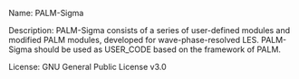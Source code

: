 
Name: PALM-Sigma

Description: PALM-Sigma consists of a series of user-defined modules and modified PALM modules, developed for wave-phase-resolved LES. PALM-Sigma should be used as USER\_CODE based on the framework of PALM.

License: GNU General Public License v3.0
